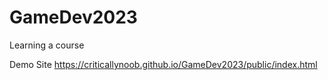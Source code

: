 # GameDev2023
Learning a course






Demo Site https://criticallynoob.github.io/GameDev2023/public/index.html
